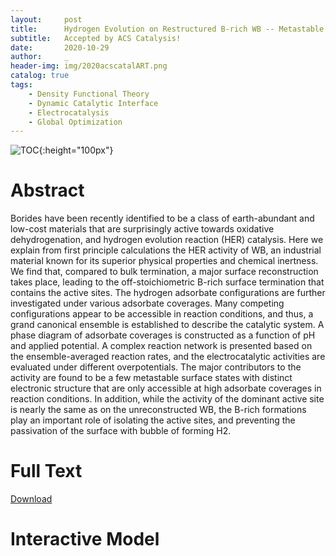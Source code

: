 ```yaml
---
layout:     post
title:      Hydrogen Evolution on Restructured B-rich WB -- Metastable Surface States and Isolated Active Sites
subtitle:   Accepted by ACS Catalysis!
date:       2020-10-29
author:     _
header-img: img/2020acscatalART.png
catalog: true
tags:
    - Density Functional Theory
    - Dynamic Catalytic Interface
    - Electrocatalysis
    - Global Optimization
---
```


![TOC](../../../../img/2020acscatalTOC.png){:height="100px"}

# Abstract
Borides have been recently identified to be a class of earth-abundant and low-cost materials that are surprisingly active towards oxidative dehydrogenation, and hydrogen evolution reaction (HER) catalysis. Here we explain from first principle calculations the HER activity of WB, an industrial material known for its superior physical properties and chemical inertness. We find that, compared to bulk termination, a major surface reconstruction takes place, leading to the off-stoichiometric B-rich surface termination that contains the active sites. The hydrogen adsorbate configurations are further investigated under various adsorbate coverages. Many competing configurations appear to be accessible in reaction conditions, and thus, a grand canonical ensemble is established to describe the catalytic system. A phase diagram of adsorbate coverages is constructed as a function of pH and applied potential. A complex reaction network is presented based on the ensemble-averaged reaction rates, and the electrocatalytic activities are evaluated under different overpotentials. The major contributors to the activity are found to be a few metastable surface states with distinct electronic structure that are only accessible at high adsorbate coverages in reaction conditions. In addition, while the activity of the dominant active site is nearly the same as on the unreconstructed WB, the B-rich formations play an important role of isolating the active sites, and preventing the passivation of the surface with bubble of forming H2.



# Full Text

[Download](../../../../docs/2020acscatal.pdf "Download")



# Interactive Model
<html>

<head>
<script src="https://3Dmol.csb.pitt.edu/build/3Dmol-min.js"></script>
</head>
<div id="container-01" class="mol-container">
</div>
<style>
.mol-container {
  width: 75%;
  height: 400px;
  position: relative;
}
</style>
<script>
$(function() {
	let element = $('#container-01');
	let config = { backgroundColor : 'white' };
	let viewer = $3Dmol.createViewer( element, config );
	viewer.addModel("CRYST1   12.482   12.482   31.510  90.00  90.00  90.00 P 1\nMODEL     1\nATOM      1    B MOL     1       2.352   5.201  27.611  1.00  0.00           B  \nATOM      2    B MOL     1       3.635   3.925  27.611  1.00  0.00           B  \nATOM      3    B MOL     1       2.376   2.634  27.611  1.00  0.00           B  \nATOM      4    B MOL     1       1.068   3.900  27.611  1.00  0.00           B  \nATOM      5    B MOL     1       0.800   0.800  22.730  1.00  0.00           B  \nATOM      6    B MOL     1       0.800   3.915  22.730  1.00  0.00           B  \nATOM      7    B MOL     1       3.915   0.800  22.730  1.00  0.00           B  \nATOM      8    B MOL     1       3.915   3.915  22.730  1.00  0.00           B  \nATOM      9    B MOL     1       2.358   2.358  14.291  1.00  0.00           B  \nATOM     10    B MOL     1       2.358   5.472  14.291  1.00  0.00           B  \nATOM     11    B MOL     1       5.472   2.358  14.291  1.00  0.00           B  \nATOM     12    B MOL     1       5.472   5.472  14.291  1.00  0.00           B  \nATOM     13    B MOL     1       0.800   2.358  26.761  1.00  0.00           B  \nATOM     14    B MOL     1       0.800   5.472  26.761  1.00  0.00           B  \nATOM     15    B MOL     1       3.915   2.358  26.761  1.00  0.00           B  \nATOM     16    B MOL     1       3.915   5.472  26.761  1.00  0.00           B  \nATOM     17    B MOL     1       2.358   0.800  18.524  1.00  0.00           B  \nATOM     18    B MOL     1       2.358   3.915  18.524  1.00  0.00           B  \nATOM     19    B MOL     1       5.472   0.800  18.524  1.00  0.00           B  \nATOM     20    B MOL     1       5.472   3.915  18.524  1.00  0.00           B  \nATOM     21    B MOL     1       2.358   0.800  23.802  1.00  0.00           B  \nATOM     22    B MOL     1       2.358   3.915  23.802  1.00  0.00           B  \nATOM     23    B MOL     1       5.472   0.800  23.802  1.00  0.00           B  \nATOM     24    B MOL     1       5.472   3.915  23.802  1.00  0.00           B  \nATOM     25    B MOL     1       0.800   2.358  15.363  1.00  0.00           B  \nATOM     26    B MOL     1       0.800   5.472  15.363  1.00  0.00           B  \nATOM     27    B MOL     1       3.915   2.358  15.363  1.00  0.00           B  \nATOM     28    B MOL     1       3.915   5.472  15.363  1.00  0.00           B  \nATOM     29    B MOL     1       2.358   2.358  19.569  1.00  0.00           B  \nATOM     30    B MOL     1       2.358   5.472  19.569  1.00  0.00           B  \nATOM     31    B MOL     1       5.472   2.358  19.569  1.00  0.00           B  \nATOM     32    B MOL     1       5.472   5.472  19.569  1.00  0.00           B  \nATOM     33    B MOL     1       0.800   0.800  11.331  1.00  0.00           B  \nATOM     34    B MOL     1       0.800   3.915  11.331  1.00  0.00           B  \nATOM     35    B MOL     1       3.915   0.800  11.331  1.00  0.00           B  \nATOM     36    B MOL     1       3.915   3.915  11.331  1.00  0.00           B  \nATOM     37    W MOL     1       0.800   0.800  20.266  1.00  0.00           W  \nATOM     38    W MOL     1       0.800   3.915  20.266  1.00  0.00           W  \nATOM     39    W MOL     1       3.915   0.800  20.266  1.00  0.00           W  \nATOM     40    W MOL     1       3.915   3.915  20.266  1.00  0.00           W  \nATOM     41    W MOL     1       2.358   2.358  11.797  1.00  0.00           W  \nATOM     42    W MOL     1       2.358   5.472  11.797  1.00  0.00           W  \nATOM     43    W MOL     1       5.472   2.358  11.797  1.00  0.00           W  \nATOM     44    W MOL     1       5.472   5.472  11.797  1.00  0.00           W  \nATOM     45    W MOL     1       0.800   2.358  24.465  1.00  0.00           W  \nATOM     46    W MOL     1       0.800   5.472  24.465  1.00  0.00           W  \nATOM     47    W MOL     1       3.915   2.358  24.465  1.00  0.00           W  \nATOM     48    W MOL     1       3.915   5.472  24.465  1.00  0.00           W  \nATOM     49    W MOL     1       2.358   0.800  16.050  1.00  0.00           W  \nATOM     50    W MOL     1       2.358   3.915  16.050  1.00  0.00           W  \nATOM     51    W MOL     1       5.472   0.800  16.050  1.00  0.00           W  \nATOM     52    W MOL     1       5.472   3.915  16.050  1.00  0.00           W  \nATOM     53    W MOL     1       2.358   0.800  26.295  1.00  0.00           W  \nATOM     54    W MOL     1       2.358   3.915  26.295  1.00  0.00           W  \nATOM     55    W MOL     1       5.472   0.800  26.295  1.00  0.00           W  \nATOM     56    W MOL     1       5.472   3.915  26.295  1.00  0.00           W  \nATOM     57    W MOL     1       0.800   2.358  17.827  1.00  0.00           W  \nATOM     58    W MOL     1       0.800   5.472  17.827  1.00  0.00           W  \nATOM     59    W MOL     1       3.915   2.358  17.827  1.00  0.00           W  \nATOM     60    W MOL     1       3.915   5.472  17.827  1.00  0.00           W  \nATOM     61    W MOL     1       2.358   2.358  22.042  1.00  0.00           W  \nATOM     62    W MOL     1       2.358   5.472  22.042  1.00  0.00           W  \nATOM     63    W MOL     1       5.472   2.358  22.042  1.00  0.00           W  \nATOM     64    W MOL     1       5.472   5.472  22.042  1.00  0.00           W  \nATOM     65    W MOL     1       0.800   0.800  13.627  1.00  0.00           W  \nATOM     66    W MOL     1       0.800   3.915  13.627  1.00  0.00           W  \nATOM     67    W MOL     1       3.915   0.800  13.627  1.00  0.00           W  \nATOM     68    W MOL     1       3.915   3.915  13.627  1.00  0.00           W  \nATOM     69    B MOL     1       2.352  11.442  27.611  1.00  0.00           B  \nATOM     70    B MOL     1       3.635  10.166  27.611  1.00  0.00           B  \nATOM     71    B MOL     1       2.376   8.875  27.611  1.00  0.00           B  \nATOM     72    B MOL     1       1.068  10.141  27.611  1.00  0.00           B  \nATOM     73    B MOL     1       0.800   7.041  22.730  1.00  0.00           B  \nATOM     74    B MOL     1       0.800  10.156  22.730  1.00  0.00           B  \nATOM     75    B MOL     1       3.915   7.041  22.730  1.00  0.00           B  \nATOM     76    B MOL     1       3.915  10.156  22.730  1.00  0.00           B  \nATOM     77    B MOL     1       2.358   8.599  14.291  1.00  0.00           B  \nATOM     78    B MOL     1       2.358  11.714  14.291  1.00  0.00           B  \nATOM     79    B MOL     1       5.472   8.599  14.291  1.00  0.00           B  \nATOM     80    B MOL     1       5.472  11.714  14.291  1.00  0.00           B  \nATOM     81    B MOL     1       0.800   8.599  26.761  1.00  0.00           B  \nATOM     82    B MOL     1       0.800  11.714  26.761  1.00  0.00           B  \nATOM     83    B MOL     1       3.915   8.599  26.761  1.00  0.00           B  \nATOM     84    B MOL     1       3.915  11.714  26.761  1.00  0.00           B  \nATOM     85    B MOL     1       2.358   7.041  18.524  1.00  0.00           B  \nATOM     86    B MOL     1       2.358  10.156  18.524  1.00  0.00           B  \nATOM     87    B MOL     1       5.472   7.041  18.524  1.00  0.00           B  \nATOM     88    B MOL     1       5.472  10.156  18.524  1.00  0.00           B  \nATOM     89    B MOL     1       2.358   7.041  23.802  1.00  0.00           B  \nATOM     90    B MOL     1       2.358  10.156  23.802  1.00  0.00           B  \nATOM     91    B MOL     1       5.472   7.041  23.802  1.00  0.00           B  \nATOM     92    B MOL     1       5.472  10.156  23.802  1.00  0.00           B  \nATOM     93    B MOL     1       0.800   8.599  15.363  1.00  0.00           B  \nATOM     94    B MOL     1       0.800  11.714  15.363  1.00  0.00           B  \nATOM     95    B MOL     1       3.915   8.599  15.363  1.00  0.00           B  \nATOM     96    B MOL     1       3.915  11.714  15.363  1.00  0.00           B  \nATOM     97    B MOL     1       2.358   8.599  19.569  1.00  0.00           B  \nATOM     98    B MOL     1       2.358  11.714  19.569  1.00  0.00           B  \nATOM     99    B MOL     1       5.472   8.599  19.569  1.00  0.00           B  \nATOM    100    B MOL     1       5.472  11.714  19.569  1.00  0.00           B  \nATOM    101    B MOL     1       0.800   7.041  11.331  1.00  0.00           B  \nATOM    102    B MOL     1       0.800  10.156  11.331  1.00  0.00           B  \nATOM    103    B MOL     1       3.915   7.041  11.331  1.00  0.00           B  \nATOM    104    B MOL     1       3.915  10.156  11.331  1.00  0.00           B  \nATOM    105    W MOL     1       0.800   7.041  20.266  1.00  0.00           W  \nATOM    106    W MOL     1       0.800  10.156  20.266  1.00  0.00           W  \nATOM    107    W MOL     1       3.915   7.041  20.266  1.00  0.00           W  \nATOM    108    W MOL     1       3.915  10.156  20.266  1.00  0.00           W  \nATOM    109    W MOL     1       2.358   8.599  11.797  1.00  0.00           W  \nATOM    110    W MOL     1       2.358  11.714  11.797  1.00  0.00           W  \nATOM    111    W MOL     1       5.472   8.599  11.797  1.00  0.00           W  \nATOM    112    W MOL     1       5.472  11.714  11.797  1.00  0.00           W  \nATOM    113    W MOL     1       0.800   8.599  24.465  1.00  0.00           W  \nATOM    114    W MOL     1       0.800  11.714  24.465  1.00  0.00           W  \nATOM    115    W MOL     1       3.915   8.599  24.465  1.00  0.00           W  \nATOM    116    W MOL     1       3.915  11.714  24.465  1.00  0.00           W  \nATOM    117    W MOL     1       2.358   7.041  16.050  1.00  0.00           W  \nATOM    118    W MOL     1       2.358  10.156  16.050  1.00  0.00           W  \nATOM    119    W MOL     1       5.472   7.041  16.050  1.00  0.00           W  \nATOM    120    W MOL     1       5.472  10.156  16.050  1.00  0.00           W  \nATOM    121    W MOL     1       2.358   7.041  26.295  1.00  0.00           W  \nATOM    122    W MOL     1       2.358  10.156  26.295  1.00  0.00           W  \nATOM    123    W MOL     1       5.472   7.041  26.295  1.00  0.00           W  \nATOM    124    W MOL     1       5.472  10.156  26.295  1.00  0.00           W  \nATOM    125    W MOL     1       0.800   8.599  17.827  1.00  0.00           W  \nATOM    126    W MOL     1       0.800  11.714  17.827  1.00  0.00           W  \nATOM    127    W MOL     1       3.915   8.599  17.827  1.00  0.00           W  \nATOM    128    W MOL     1       3.915  11.714  17.827  1.00  0.00           W  \nATOM    129    W MOL     1       2.358   8.599  22.042  1.00  0.00           W  \nATOM    130    W MOL     1       2.358  11.714  22.042  1.00  0.00           W  \nATOM    131    W MOL     1       5.472   8.599  22.042  1.00  0.00           W  \nATOM    132    W MOL     1       5.472  11.714  22.042  1.00  0.00           W  \nATOM    133    W MOL     1       0.800   7.041  13.627  1.00  0.00           W  \nATOM    134    W MOL     1       0.800  10.156  13.627  1.00  0.00           W  \nATOM    135    W MOL     1       3.915   7.041  13.627  1.00  0.00           W  \nATOM    136    W MOL     1       3.915  10.156  13.627  1.00  0.00           W  \nATOM    137    B MOL     1       8.593   5.201  27.611  1.00  0.00           B  \nATOM    138    B MOL     1       9.876   3.925  27.611  1.00  0.00           B  \nATOM    139    B MOL     1       8.617   2.634  27.611  1.00  0.00           B  \nATOM    140    B MOL     1       7.309   3.900  27.611  1.00  0.00           B  \nATOM    141    B MOL     1       7.041   0.800  22.730  1.00  0.00           B  \nATOM    142    B MOL     1       7.041   3.915  22.730  1.00  0.00           B  \nATOM    143    B MOL     1      10.156   0.800  22.730  1.00  0.00           B  \nATOM    144    B MOL     1      10.156   3.915  22.730  1.00  0.00           B  \nATOM    145    B MOL     1       8.599   2.358  14.291  1.00  0.00           B  \nATOM    146    B MOL     1       8.599   5.472  14.291  1.00  0.00           B  \nATOM    147    B MOL     1      11.714   2.358  14.291  1.00  0.00           B  \nATOM    148    B MOL     1      11.714   5.472  14.291  1.00  0.00           B  \nATOM    149    B MOL     1       7.041   2.358  26.761  1.00  0.00           B  \nATOM    150    B MOL     1       7.041   5.472  26.761  1.00  0.00           B  \nATOM    151    B MOL     1      10.156   2.358  26.761  1.00  0.00           B  \nATOM    152    B MOL     1      10.156   5.472  26.761  1.00  0.00           B  \nATOM    153    B MOL     1       8.599   0.800  18.524  1.00  0.00           B  \nATOM    154    B MOL     1       8.599   3.915  18.524  1.00  0.00           B  \nATOM    155    B MOL     1      11.714   0.800  18.524  1.00  0.00           B  \nATOM    156    B MOL     1      11.714   3.915  18.524  1.00  0.00           B  \nATOM    157    B MOL     1       8.599   0.800  23.802  1.00  0.00           B  \nATOM    158    B MOL     1       8.599   3.915  23.802  1.00  0.00           B  \nATOM    159    B MOL     1      11.714   0.800  23.802  1.00  0.00           B  \nATOM    160    B MOL     1      11.714   3.915  23.802  1.00  0.00           B  \nATOM    161    B MOL     1       7.041   2.358  15.363  1.00  0.00           B  \nATOM    162    B MOL     1       7.041   5.472  15.363  1.00  0.00           B  \nATOM    163    B MOL     1      10.156   2.358  15.363  1.00  0.00           B  \nATOM    164    B MOL     1      10.156   5.472  15.363  1.00  0.00           B  \nATOM    165    B MOL     1       8.599   2.358  19.569  1.00  0.00           B  \nATOM    166    B MOL     1       8.599   5.472  19.569  1.00  0.00           B  \nATOM    167    B MOL     1      11.714   2.358  19.569  1.00  0.00           B  \nATOM    168    B MOL     1      11.714   5.472  19.569  1.00  0.00           B  \nATOM    169    B MOL     1       7.041   0.800  11.331  1.00  0.00           B  \nATOM    170    B MOL     1       7.041   3.915  11.331  1.00  0.00           B  \nATOM    171    B MOL     1      10.156   0.800  11.331  1.00  0.00           B  \nATOM    172    B MOL     1      10.156   3.915  11.331  1.00  0.00           B  \nATOM    173    W MOL     1       7.041   0.800  20.266  1.00  0.00           W  \nATOM    174    W MOL     1       7.041   3.915  20.266  1.00  0.00           W  \nATOM    175    W MOL     1      10.156   0.800  20.266  1.00  0.00           W  \nATOM    176    W MOL     1      10.156   3.915  20.266  1.00  0.00           W  \nATOM    177    W MOL     1       8.599   2.358  11.797  1.00  0.00           W  \nATOM    178    W MOL     1       8.599   5.472  11.797  1.00  0.00           W  \nATOM    179    W MOL     1      11.714   2.358  11.797  1.00  0.00           W  \nATOM    180    W MOL     1      11.714   5.472  11.797  1.00  0.00           W  \nATOM    181    W MOL     1       7.041   2.358  24.465  1.00  0.00           W  \nATOM    182    W MOL     1       7.041   5.472  24.465  1.00  0.00           W  \nATOM    183    W MOL     1      10.156   2.358  24.465  1.00  0.00           W  \nATOM    184    W MOL     1      10.156   5.472  24.465  1.00  0.00           W  \nATOM    185    W MOL     1       8.599   0.800  16.050  1.00  0.00           W  \nATOM    186    W MOL     1       8.599   3.915  16.050  1.00  0.00           W  \nATOM    187    W MOL     1      11.714   0.800  16.050  1.00  0.00           W  \nATOM    188    W MOL     1      11.714   3.915  16.050  1.00  0.00           W  \nATOM    189    W MOL     1       8.599   0.800  26.295  1.00  0.00           W  \nATOM    190    W MOL     1       8.599   3.915  26.295  1.00  0.00           W  \nATOM    191    W MOL     1      11.714   0.800  26.295  1.00  0.00           W  \nATOM    192    W MOL     1      11.714   3.915  26.295  1.00  0.00           W  \nATOM    193    W MOL     1       7.041   2.358  17.827  1.00  0.00           W  \nATOM    194    W MOL     1       7.041   5.472  17.827  1.00  0.00           W  \nATOM    195    W MOL     1      10.156   2.358  17.827  1.00  0.00           W  \nATOM    196    W MOL     1      10.156   5.472  17.827  1.00  0.00           W  \nATOM    197    W MOL     1       8.599   2.358  22.042  1.00  0.00           W  \nATOM    198    W MOL     1       8.599   5.472  22.042  1.00  0.00           W  \nATOM    199    W MOL     1      11.714   2.358  22.042  1.00  0.00           W  \nATOM    200    W MOL     1      11.714   5.472  22.042  1.00  0.00           W  \nATOM    201    W MOL     1       7.041   0.800  13.627  1.00  0.00           W  \nATOM    202    W MOL     1       7.041   3.915  13.627  1.00  0.00           W  \nATOM    203    W MOL     1      10.156   0.800  13.627  1.00  0.00           W  \nATOM    204    W MOL     1      10.156   3.915  13.627  1.00  0.00           W  \nATOM    205    B MOL     1       8.593  11.442  27.611  1.00  0.00           B  \nATOM    206    B MOL     1       9.876  10.166  27.611  1.00  0.00           B  \nATOM    207    B MOL     1       8.617   8.875  27.611  1.00  0.00           B  \nATOM    208    B MOL     1       7.309  10.141  27.611  1.00  0.00           B  \nATOM    209    B MOL     1       7.041   7.041  22.730  1.00  0.00           B  \nATOM    210    B MOL     1       7.041  10.156  22.730  1.00  0.00           B  \nATOM    211    B MOL     1      10.156   7.041  22.730  1.00  0.00           B  \nATOM    212    B MOL     1      10.156  10.156  22.730  1.00  0.00           B  \nATOM    213    B MOL     1       8.599   8.599  14.291  1.00  0.00           B  \nATOM    214    B MOL     1       8.599  11.714  14.291  1.00  0.00           B  \nATOM    215    B MOL     1      11.714   8.599  14.291  1.00  0.00           B  \nATOM    216    B MOL     1      11.714  11.714  14.291  1.00  0.00           B  \nATOM    217    B MOL     1       7.041   8.599  26.761  1.00  0.00           B  \nATOM    218    B MOL     1       7.041  11.714  26.761  1.00  0.00           B  \nATOM    219    B MOL     1      10.156   8.599  26.761  1.00  0.00           B  \nATOM    220    B MOL     1      10.156  11.714  26.761  1.00  0.00           B  \nATOM    221    B MOL     1       8.599   7.041  18.524  1.00  0.00           B  \nATOM    222    B MOL     1       8.599  10.156  18.524  1.00  0.00           B  \nATOM    223    B MOL     1      11.714   7.041  18.524  1.00  0.00           B  \nATOM    224    B MOL     1      11.714  10.156  18.524  1.00  0.00           B  \nATOM    225    B MOL     1       8.599   7.041  23.802  1.00  0.00           B  \nATOM    226    B MOL     1       8.599  10.156  23.802  1.00  0.00           B  \nATOM    227    B MOL     1      11.714   7.041  23.802  1.00  0.00           B  \nATOM    228    B MOL     1      11.714  10.156  23.802  1.00  0.00           B  \nATOM    229    B MOL     1       7.041   8.599  15.363  1.00  0.00           B  \nATOM    230    B MOL     1       7.041  11.714  15.363  1.00  0.00           B  \nATOM    231    B MOL     1      10.156   8.599  15.363  1.00  0.00           B  \nATOM    232    B MOL     1      10.156  11.714  15.363  1.00  0.00           B  \nATOM    233    B MOL     1       8.599   8.599  19.569  1.00  0.00           B  \nATOM    234    B MOL     1       8.599  11.714  19.569  1.00  0.00           B  \nATOM    235    B MOL     1      11.714   8.599  19.569  1.00  0.00           B  \nATOM    236    B MOL     1      11.714  11.714  19.569  1.00  0.00           B  \nATOM    237    B MOL     1       7.041   7.041  11.331  1.00  0.00           B  \nATOM    238    B MOL     1       7.041  10.156  11.331  1.00  0.00           B  \nATOM    239    B MOL     1      10.156   7.041  11.331  1.00  0.00           B  \nATOM    240    B MOL     1      10.156  10.156  11.331  1.00  0.00           B  \nATOM    241    W MOL     1       7.041   7.041  20.266  1.00  0.00           W  \nATOM    242    W MOL     1       7.041  10.156  20.266  1.00  0.00           W  \nATOM    243    W MOL     1      10.156   7.041  20.266  1.00  0.00           W  \nATOM    244    W MOL     1      10.156  10.156  20.266  1.00  0.00           W  \nATOM    245    W MOL     1       8.599   8.599  11.797  1.00  0.00           W  \nATOM    246    W MOL     1       8.599  11.714  11.797  1.00  0.00           W  \nATOM    247    W MOL     1      11.714   8.599  11.797  1.00  0.00           W  \nATOM    248    W MOL     1      11.714  11.714  11.797  1.00  0.00           W  \nATOM    249    W MOL     1       7.041   8.599  24.465  1.00  0.00           W  \nATOM    250    W MOL     1       7.041  11.714  24.465  1.00  0.00           W  \nATOM    251    W MOL     1      10.156   8.599  24.465  1.00  0.00           W  \nATOM    252    W MOL     1      10.156  11.714  24.465  1.00  0.00           W  \nATOM    253    W MOL     1       8.599   7.041  16.050  1.00  0.00           W  \nATOM    254    W MOL     1       8.599  10.156  16.050  1.00  0.00           W  \nATOM    255    W MOL     1      11.714   7.041  16.050  1.00  0.00           W  \nATOM    256    W MOL     1      11.714  10.156  16.050  1.00  0.00           W  \nATOM    257    W MOL     1       8.599   7.041  26.295  1.00  0.00           W  \nATOM    258    W MOL     1       8.599  10.156  26.295  1.00  0.00           W  \nATOM    259    W MOL     1      11.714   7.041  26.295  1.00  0.00           W  \nATOM    260    W MOL     1      11.714  10.156  26.295  1.00  0.00           W  \nATOM    261    W MOL     1       7.041   8.599  17.827  1.00  0.00           W  \nATOM    262    W MOL     1       7.041  11.714  17.827  1.00  0.00           W  \nATOM    263    W MOL     1      10.156   8.599  17.827  1.00  0.00           W  \nATOM    264    W MOL     1      10.156  11.714  17.827  1.00  0.00           W  \nATOM    265    W MOL     1       8.599   8.599  22.042  1.00  0.00           W  \nATOM    266    W MOL     1       8.599  11.714  22.042  1.00  0.00           W  \nATOM    267    W MOL     1      11.714   8.599  22.042  1.00  0.00           W  \nATOM    268    W MOL     1      11.714  11.714  22.042  1.00  0.00           W  \nATOM    269    W MOL     1       7.041   7.041  13.627  1.00  0.00           W  \nATOM    270    W MOL     1       7.041  10.156  13.627  1.00  0.00           W  \nATOM    271    W MOL     1      10.156   7.041  13.627  1.00  0.00           W  \nATOM    272    W MOL     1      10.156  10.156  13.627  1.00  0.00           W  \nENDMDL\n", "pdb");
	viewer.addUnitCell();
	viewer.setStyle({}, {sphere : {}});
	viewer.render();
});
</script>
<html>